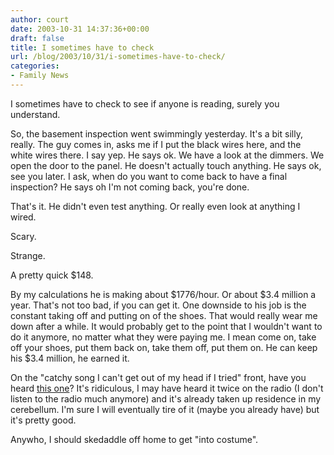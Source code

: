 ```yaml
---
author: court
date: 2003-10-31 14:37:36+00:00
draft: false
title: I sometimes have to check
url: /blog/2003/10/31/i-sometimes-have-to-check/
categories:
- Family News
---
```


I sometimes have to check to see if anyone is reading, surely you understand.  




So, the basement inspection went swimmingly yesterday.  It's a bit silly, really.  The guy comes in, asks me if I put the black wires here, and the white wires there.  I say yep.  He says ok.  We have a look at the dimmers.  We open the door to the panel.  He doesn't actually touch anything.  He says ok, see you later.  I ask, when do you want to come back to have a final inspection?  He says oh I'm not coming back, you're done.




That's it.  He didn't even test anything.  Or really even look at anything I wired.  

Scary.  

Strange.  

A pretty quick $148.  




By my calculations he is making about $1776/hour.  Or about $3.4 million a year.  That's not too bad, if you can get it.  One downside to his job is the constant taking off and putting on of the shoes.  That would really wear me down after a while.  It would probably get to the point that I wouldn't want to do it anymore, no matter what they were paying me.  I mean come on, take off your shoes, put them back on, take them off, put them on.  He can keep his $3.4 million, he earned it.




On the "catchy song I can't get out of my head if I tried" front, have you heard [this one](http://www.apple.com/ipod/ads/ad2medium30.html)?  It's ridiculous, I may have heard it twice on the radio (I don't listen to the radio much anymore) and it's already taken up residence in my cerebellum.  I'm sure I will eventually tire of it (maybe you already have) but it's pretty good.




Anywho, I should skedaddle off home to get "into costume".




